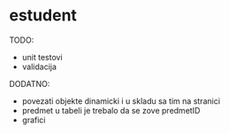 # estudent

TODO:
- unit testovi
- validacija

DODATNO:
- povezati objekte dinamicki i u skladu sa tim na stranici
- predmet u tabeli je trebalo da se zove predmetID
- grafici
